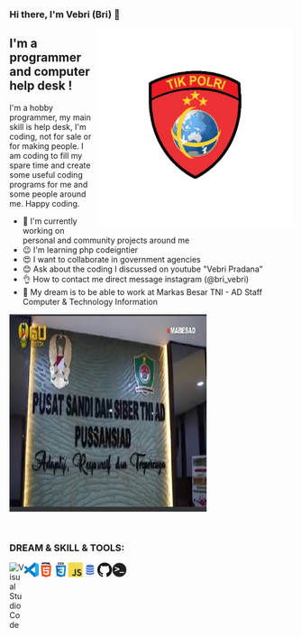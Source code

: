 ### Hi there, I'm Vebri (Bri) 👋

<img
  align="right"
  alt="GIF"
  src="https://raw.githubusercontent.com/VebriCoders/VebriCoders/main/tik-unscreen.gif?raw=true"
  width="350"
  height="350"
/>

## I'm a programmer and computer help desk ! 

I'm a hobby programmer, my main skill is help desk, I'm coding, not for sale or for making people. 
I am coding to fill my spare time and create some useful coding programs for me and some people around me. 
Happy coding.

- 🌝 I'm currently working on personal and community projects around me
- 😉 I'm learning php codeigntier
- 😍 I want to collaborate in government agencies
- 😊 Ask about the coding I discussed on youtube "Vebri Pradana"
- 👌 How to contact me direct message instagram (@bri_vebri)
- 💫 My dream is to be able to work at Markas Besar TNI - AD Staff Computer & Technology Information

<img
  align="center"
  alt="GIF"
  src="https://raw.githubusercontent.com/VebriCoders/VebriCoders/main/IMG_20210627_213321.jpg?raw=true"
  width="350"
  height="350"
/>

<br />

### DREAM & SKILL & TOOLS:


<img
  align="left"
  alt="Visual Studio Code"
  width="26px"
  src="https://polri.go.id/webpolri/assets/img/others/logo-polri.png"
/>
<img
  align="left"
  alt="Polri"
  width="26px"
  src="https://raw.githubusercontent.com/github/explore/80688e429a7d4ef2fca1e82350fe8e3517d3494d/topics/visual-studio-code/visual-studio-code.png"
/>
<img
  align="left"
  alt="HTML5"
  width="26px"
  src="https://raw.githubusercontent.com/github/explore/80688e429a7d4ef2fca1e82350fe8e3517d3494d/topics/html/html.png"
/>
<img
  align="left"
  alt="CSS3"
  width="26px"
  src="https://raw.githubusercontent.com/github/explore/80688e429a7d4ef2fca1e82350fe8e3517d3494d/topics/css/css.png"
/>
<img
  align="left"
  alt="JavaScript"
  width="26px"
  src="https://raw.githubusercontent.com/github/explore/80688e429a7d4ef2fca1e82350fe8e3517d3494d/topics/javascript/javascript.png"
/>
<img
  align="left"
  alt="SQL"
  width="26px"
  src="https://raw.githubusercontent.com/github/explore/80688e429a7d4ef2fca1e82350fe8e3517d3494d/topics/sql/sql.png"
/>
<img
  align="left"
  alt="GitHub"
  width="26px"
  src="https://raw.githubusercontent.com/github/explore/78df643247d429f6cc873026c0622819ad797942/topics/github/github.png"
/>
<img
  align="left"
  alt="Terminal"
  width="26px"
  src="https://raw.githubusercontent.com/github/explore/80688e429a7d4ef2fca1e82350fe8e3517d3494d/topics/terminal/terminal.png"
/>
<br />
<br />
